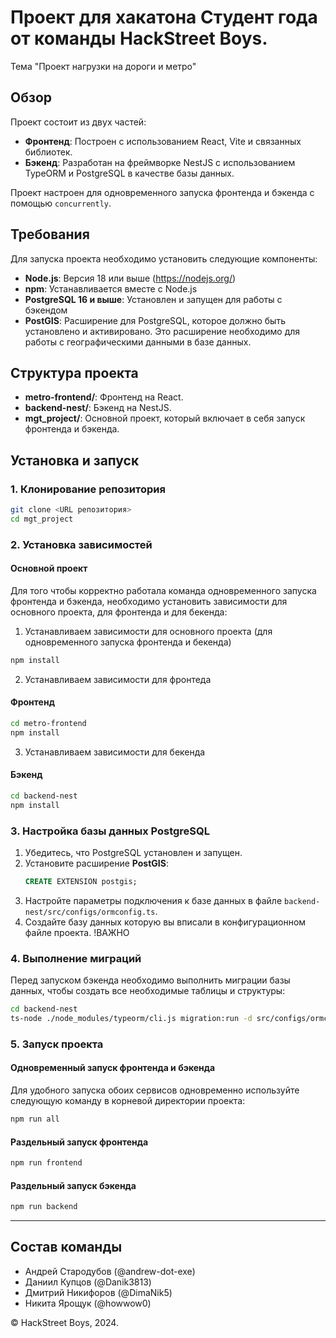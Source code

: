 # Проект для хакатона Студент года от команды HackStreet Boys.
Тема "Проект нагрузки на дороги и метро"


## Обзор

Проект состоит из двух частей:
- **Фронтенд**: Построен с использованием React, Vite и связанных библиотек.
- **Бэкенд**: Разработан на фреймворке NestJS с использованием TypeORM и PostgreSQL в качестве базы данных.

Проект настроен для одновременного запуска фронтенда и бэкенда с помощью `concurrently`.

## Требования

Для запуска проекта необходимо установить следующие компоненты:

- **Node.js**: Версия 18 или выше (https://nodejs.org/)
- **npm**: Устанавливается вместе с Node.js
- **PostgreSQL 16 и выше**: Установлен и запущен для работы с бэкендом
- **PostGIS**: Расширение для PostgreSQL, которое должно быть установлено и активировано. Это расширение необходимо для работы с географическими данными в базе данных.

## Структура проекта

- **metro-frontend/**: Фронтенд на React.
- **backend-nest/**: Бэкенд на NestJS.
- **mgt_project/**: Основной проект, который включает в себя запуск фронтенда и бэкенда.

## Установка и запуск

### 1. Клонирование репозитория
```bash
git clone <URL репозитория>
cd mgt_project
```

### 2. Установка зависимостей

#### Основной проект
Для того чтобы корректно работала команда одновременного запуска фронтенда и бэкенда, необходимо установить зависимости для основного проекта, для фронтенда и для бекенда:

1. Устанавливаем зависимости для основного проекта (для одновременного запуска фронтенда и бекенда)
```bash
npm install
```
2. Устанавливаем зависимости для фронтеда
#### Фронтенд
```bash
cd metro-frontend
npm install
```
3. Устанавливаем зависимости для бекенда
#### Бэкенд
```bash
cd backend-nest
npm install
```

### 3. Настройка базы данных PostgreSQL

1. Убедитесь, что PostgreSQL установлен и запущен.
2. Установите расширение **PostGIS**:
   ```sql
   CREATE EXTENSION postgis;
   ```
3. Настройте параметры подключения к базе данных в файле `backend-nest/src/configs/ormconfig.ts`.
4. Создайте базу данных которую вы вписали в конфигурационном файле проекта. !ВАЖНО

### 4. Выполнение миграций

Перед запуском бэкенда необходимо выполнить миграции базы данных, чтобы создать все необходимые таблицы и структуры:

```bash
cd backend-nest
ts-node ./node_modules/typeorm/cli.js migration:run -d src/configs/ormconfig.ts
```

### 5. Запуск проекта

#### Одновременный запуск фронтенда и бэкенда
Для удобного запуска обоих сервисов одновременно используйте следующую команду в корневой директории проекта:

```bash
npm run all
```

#### Раздельный запуск фронтенда
```bash
npm run frontend
```

#### Раздельный запуск бэкенда
```bash
npm run backend
```

---
## Состав команды 
 - Андрей Стародубов (@andrew-dot-exe)
 - Даниил Купцов (@Danik3813)
 - Дмитрий Никифоров (@DimaNik5)
 - Никита Ярощук (@howwow0)
 
&copy; HackStreet Boys, 2024.